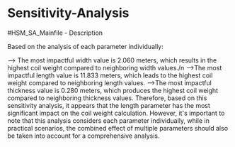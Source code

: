 # Sensitivity-Analysis
#HSM_SA_Mainfile - Description

Based on the analysis of each parameter individually:

--> The most impactful width value is 2.060 meters, which results in the highest coil weight compared to neighboring width values./n
-->The most impactful length value is 11.833 meters, which leads to the highest coil weight compared to neighboring length values.
-->The most impactful thickness value is 0.280 meters, which produces the highest coil weight compared to neighboring thickness values.
Therefore, based on this sensitivity analysis, it appears that the length parameter has the most significant impact on the coil weight calculation. However, it's important to note that this analysis considers each parameter individually, while in practical scenarios, the combined effect of multiple parameters should also be taken into account for a comprehensive analysis.

